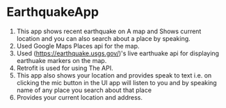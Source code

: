 # EarthquakeApp
1. This app shows recent earthquake on A map and Shows current location and you can also search about a place by speaking.
2. Used Google Maps Places api for the map.
3. Used (https://earthquake.usgs.gov/)'s live earthuake api for displaying earthuake markers on the map.
4. Retrofit is used for using The API.
5. This app also shows your location and provides speak to text i.e. on clicking the mic button in the UI app will listen to you and by speaking name of any place you search      about that place
6. Provides your current location and address.
